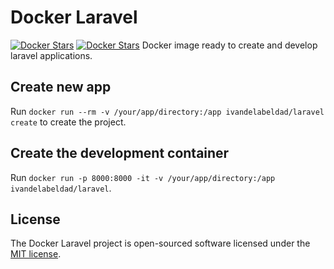 # Docker Laravel
[![Docker Stars](https://img.shields.io/docker/stars/_/ubuntu.svg)]()
[![Docker Stars](https://img.shields.io/imagelayers/image-size/microscaling/imagelayers-api/latest.svg)]()
Docker image ready to create and develop laravel applications.

## Create new app

Run `docker run --rm -v /your/app/directory:/app ivandelabeldad/laravel create` to create the project.

## Create the development container

Run `docker run -p 8000:8000 -it -v /your/app/directory:/app ivandelabeldad/laravel`.

## License

The Docker Laravel project is open-sourced software licensed under the [MIT license](https://github.com/ivandelabeldad/docker-laravel/blob/master/LICENSE).
